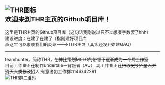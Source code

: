 ![THR图标](https://i0.hdslb.com/bfs/album/9ff9c829fd51cbc88b286b03013c9318bf4368f8.png "THR图标")  
欢迎来到THR主页的Github项目库！
-----------------------------
这里是THR主页的Github项目库（这句话我刚说过只不过想凑字数罢了hhh）  
建设进度：在建了在建了（指刚建好项目库  
点这里可以康康我们的网站--->THR主页（其实还没开始建QAQ）  
***
teamhunter，简称THR，~~在神比策划MGLG的带领下逐渐成为一个屑工作室~~  
目前工作室正在制作undertale－背叛者（AU） 
现工作室正在~~招收更多外星人并消灭人类暴政~~招人,有意者加工作群:1146842291  
![THR群二维码](https://i0.hdslb.com/bfs/album/09a242cbd70013593063817e1c8ce71dad8630b7.png)
